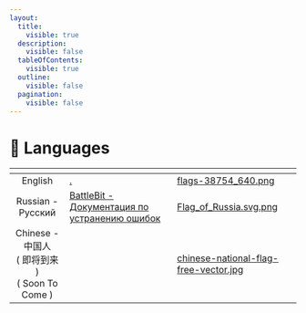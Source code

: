 ```yaml
---
layout:
  title:
    visible: true
  description:
    visible: false
  tableOfContents:
    visible: true
  outline:
    visible: false
  pagination:
    visible: false
---
```


# 💬 Languages

<table data-view="cards"><thead><tr><th align="center"></th><th data-hidden data-card-target data-type="content-ref"></th><th data-hidden data-card-cover data-type="files"></th></tr></thead><tbody><tr><td align="center">English</td><td><a href="./">.</a></td><td><a href=".gitbook/assets/flags-38754_640.png">flags-38754_640.png</a></td></tr><tr><td align="center">Russian - Русский</td><td><a href="http://127.0.0.1:5000/s/ch5a0qX1gaRruCe1aMOT/">BattleBit - Документация по устранению ошибок</a></td><td><a href=".gitbook/assets/Flag_of_Russia.svg.png">Flag_of_Russia.svg.png</a></td></tr><tr><td align="center">Chinese - 中国人<br>( 即将到来 )<br>( Soon To Come )</td><td></td><td><a href=".gitbook/assets/chinese-national-flag-free-vector.jpg">chinese-national-flag-free-vector.jpg</a></td></tr></tbody></table>
